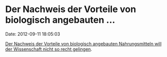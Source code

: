Der Nachweis der Vorteile von biologisch angebauten \...
========================================================

Date: 2012-09-11 18:05:03

[Der Nachweis der Vorteile von biologisch angebauten Nahrungsmitteln
will der Wissenschaft nicht so recht
gelingen](http://www.npr.org/blogs/thesalt/2012/09/04/160395259/why-organic-food-may-not-be-healthier-for-you).
